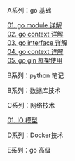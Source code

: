 A系列：go 基础

[01. go module 详解](mygo/blog/A01-go-module.md)\
[02. go context 详解](mygo/blog/A02-go-context.md)\
[03. go interface 详解](mygo/blog/A03-go-interface.md)\
[04. go context 详解](mygo/blog/A04-go-reflect.md)\
[05. go gin 框架使用](mygo/blog/A05-go-gin.md)

B系列：python 笔记

B系列：数据库技术

C系列：网络技术

[01. IO 模型](mygo/blog/C01-IO.md)

D系列：Docker技术

E系列：go 高级
